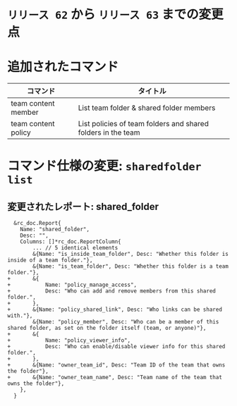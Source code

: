 # `リリース 62` から `リリース 63` までの変更点

# 追加されたコマンド

| コマンド            | タイトル                                                     |
|---------------------|--------------------------------------------------------------|
| team content member | List team folder & shared folder members                     |
| team content policy | List policies of team folders and shared folders in the team |



# コマンド仕様の変更: `sharedfolder list`



## 変更されたレポート: shared_folder

```
  &rc_doc.Report{
  	Name: "shared_folder",
  	Desc: "",
  	Columns: []*rc_doc.ReportColumn{
  		... // 5 identical elements
  		&{Name: "is_inside_team_folder", Desc: "Whether this folder is inside of a team folder."},
  		&{Name: "is_team_folder", Desc: "Whether this folder is a team folder."},
+ 		&{
+ 			Name: "policy_manage_access",
+ 			Desc: "Who can add and remove members from this shared folder.",
+ 		},
+ 		&{Name: "policy_shared_link", Desc: "Who links can be shared with."},
  		&{Name: "policy_member", Desc: "Who can be a member of this shared folder, as set on the folder itself (team, or anyone)"},
+ 		&{
+ 			Name: "policy_viewer_info",
+ 			Desc: "Who can enable/disable viewer info for this shared folder.",
+ 		},
+ 		&{Name: "owner_team_id", Desc: "Team ID of the team that owns the folder"},
+ 		&{Name: "owner_team_name", Desc: "Team name of the team that owns the folder"},
  	},
  }

```

